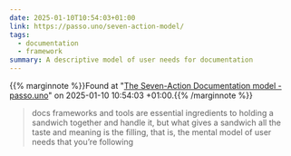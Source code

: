 ```yaml
---
date: 2025-01-10T10:54:03+01:00
link: https://passo.uno/seven-action-model/
tags:
  - documentation
  - framework
summary: A descriptive model of user needs for documentation
---
```

{{% marginnote %}}Found at "[The Seven-Action Documentation model - passo.uno](https://web.archive.org/web/20250110105403/https://passo.uno/seven-action-model/)" on 2025-01-10 10:54:03 +01:00.{{% /marginnote %}}

> docs frameworks and tools are essential ingredients to holding a sandwich together and handle it, but what gives a sandwich all the taste and meaning is the filling, that is, the mental model of user needs that you’re following